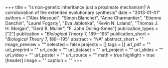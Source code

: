 +++
title = "Is non-genetic inheritance just a proximate mechanism? A corroboration of the extended evolutionary synthesis"
date = "2013-01-01"
authors = ["Alex Mesoudi", "Simon Blanchet", "Anne Charmantier", "Etienne Danchin", "Laurel Fogarty", "Eva Jablonka", "Kevin N. Laland", "Thomas J. H. Morgan", "Gerd B. Muller", "F. John Odling-Smee"]
publication_types = ["2"]
publication = "_Biological Theory_ 7, 189--195"
publication_short = "_Biological Theory_ 7, 189--195"
abstract = "NA"
abstract_short = ""
image_preview = ""
selected = false
projects = []
tags = []
url_pdf = ""
url_preprint = ""
url_code = ""
url_dataset = ""
url_project = ""
url_slides = ""
url_video = ""
url_poster = ""
url_source = ""
math = true
highlight = true
[header]
image = ""
caption = ""
+++
